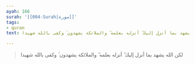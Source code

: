 ```yaml
---
ayah: 166
surah: '[[004-Surah|سورة]]'
tags:
- quran
text: لكن الله يشهد بما أنزل إليك ۖ أنزله بعلمه ۖ والملائكة يشهدون ۚ وكفى بالله شهيدا

---
```

> لكن الله يشهد بما أنزل إليك ۖ أنزله بعلمه ۖ والملائكة يشهدون ۚ وكفى بالله شهيدا
